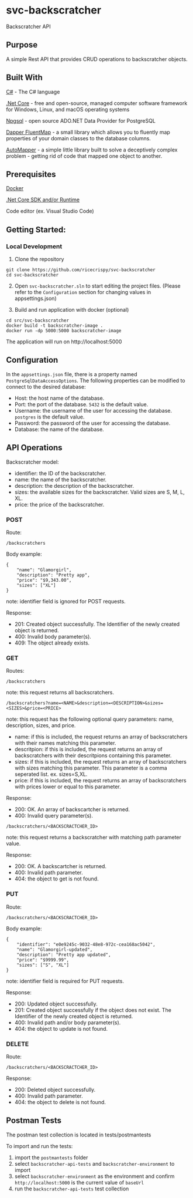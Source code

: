 # svc-backscratcher
Backscratcher API

## Purpose
A simple Rest API that provides CRUD operations to backscratcher objects.

## Built With
[C#](https://docs.microsoft.com/en-us/dotnet/csharp/) - The C# language

[.Net Core](https://dotnet.microsoft.com/) - free and open-source, managed computer software framework for Windows, Linux, and macOS operating systems

[Npgsql](https://www.npgsql.org/) - open source ADO.NET Data Provider for PostgreSQL

[Dapper FluentMap](https://dapper-tutorial.net/dapper-fluentmap) - a small library which allows you to fluently map properties of your domain classes to the database columns.

[AutoMapper](https://automapper.org/) - a simple little library built to solve a deceptively complex problem - getting rid of code that mapped one object to another. 

## Prerequisites
[Docker](https://www.docker.com/)

[.Net Core SDK and/or Runtime](https://dotnet.microsoft.com/download/dotnet)

Code editor (ex. Visual Studio Code)

## Getting Started:

### Local Development

1. Clone the repository
```
git clone https://github.com/ricecrispy/svc-backscratcher
cd svc-backscratcher
```

2. Open `svc-backscratcher.sln` to start editing the project files. (Please refer to the `Configuration` section for changing values in appsettings.json)

3. Build and run application with docker (optional)
```
cd src/svc-backscratcher
docker build -t backscratcher-image .
docker run -dp 5000:5000 backscratcher-image
```

The application will run on http://localhost:5000

## Configuration

In the `appsettings.json` file, there is a property named `PostgreSqlDataAccessOptions`. The following properties can be modified to connect to the desired database:
- Host: the host name of the database.
- Port: the port of the database. `5432` is the default value.
- Username: the username of the user for accessing the database. `postgres` is the default value.
- Password: the password of the user for accessing the database.
- Database: the name of the database.

## API Operations
Backscratcher model:
- identifier: the ID of the backscratcher.
- name: the name of the backscratcher.
- description: the description of the backscratcher.
- sizes: the available sizes for the backscratcher. Valid sizes are S, M, L, XL.
- price: the price of the backscratcher.

### POST

Route:
```
/backscratchers
```
Body example:
```
{
    "name": "Glamorgirl",
    "description": "Pretty app",
    "price": "$9,343.00",
    "sizes": ["XL"]
}
```

note: identifier field is ignored for POST requests.

Response:
- 201: Created object successfully. The Identifier of the newly created object is returned.
- 400: Invalid body parameter(s).
- 409: The object already exists.

### GET
Routes:
```
/backscratchers
```
note: this request returns all backscratchers.

```
/backscratchers?name=<NAME>&description=<DESCRIPTION>&sizes=<SIZES>&price=<PRICE>
```
note: this request has the following optional query parameters: name, description, sizes, and price.
- name: if this is included, the request returns an array of backscratchers with their names matching this parameter.
- descritpion: if this is included, the request returns an array of backscratchers with their descritpions containing this parameter.
- sizes: if this is included, the request returns an array of backscratchers with sizes matching this parameter. This parameter is a comma seperated list. ex. sizes=S,XL.
- price: if this is included, the request returns an array of backscratchers with prices lower or equal to this parameter. 

Response:
- 200: OK. An array of backscartcher is returned.
- 400: Invalid query parameter(s).

```
/backscratchers/<BACKSCRACTCHER_ID>
```
note: this request returns a backscratcher with matching path parameter value. 

Response:
- 200: OK. A backscartcher is returned.
- 400: Invalid path parameter.
- 404: the object to get is not found.

### PUT

Route:
```
/backscratchers/<BACKSCRACTCHER_ID>
```

Body example:
```
{
    "identifier": "e0e9245c-9032-48e8-972c-cea168ac5042",
    "name": "Glamorgirl-updated",
    "description": "Pretty app updated",
    "price": "$9999.99",
    "sizes": ["S", "XL"]
}
```

note: identifier field is required for PUT requests.

Response:
- 200: Updated object successfully.
- 201: Created object successfully if the object does not exist. The Identifier of the newly created object is returned.
- 400: Invalid path and/or body parameter(s).
- 404: the object to update is not found.

### DELETE

Route:
```
/backscratchers/<BACKSCRACTCHER_ID>
```

Response:
- 200: Deleted object successfully.
- 400: Invalid path parameter.
- 404: the object to delete is not found.

## Postman Tests

The postman test collection is located in tests/postmantests

To import and run the tests:

1. import the `postmantests` folder
2. select `backscratcher-api-tests` and `backscratcher-environment` to import
3. select `backscratcher-environment` as the environment and confirm `http://localhost:5000` is the current value of `baseUrl`
4. run the `backscratcher-api-tests` test collection
